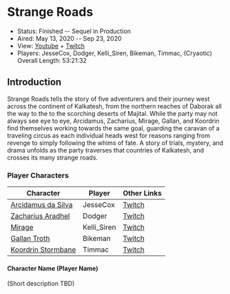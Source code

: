 # Strange Roads

* Status: Finished -- Sequel in Production
* Aired: May 13, 2020 -- Sep 23, 2020
* View: [Youtube](https://www.youtube.com/watch?v=DtNxpHLwu4Y&list=PLfASEnzB7i1Yndf3Mpou4MttqJCc3UtYa) + [Twitch](https://www.twitch.tv/collections/NgO2IJTfDhZ47w)
* Players: JesseCox, Dodger, Kelli_Siren, Bikeman, Timmac, (Cryaotic)
Overall Length: 53:21:32

## Introduction

Strange Roads tells the story of five adventurers and their journey west across the continent of Kalkatesh, from the northern reaches of Daborak all the way to the to the scorching deserts of Majital. While the party may not always see eye to eye, Arcidamus, Zacharius, Mirage, Gallan, and Koordrin find themselves working towards the same goal, guarding the caravan of a traveling circus as each individual heads west for reasons ranging from revenge to simply following the whims of fate. A story of trials, mystery, and drama unfolds as the party traverses that countries of Kalkatesh, and crosses its many strange roads.

### Player Characters

|**Character**| **Player**|**Other Links**|
| ------ | ------ | ------ |
|[Arcidamus da Silva](../../Player%20Characters/Arcidamus%20da%20Silva.md)| JesseCox |[Twitch](https://www.twitch.tv/jessecox)|
|[Zacharius Aradhel](../../Player%20Characters/Zacharius%20Aradhel.md)| Dodger |[Twitch](https://www.twitch.tv/dexbonus)|
|[Mirage](../../Player%20Characters/Mirage.md)| Kelli_Siren |[Twitch](https://www.twitch.tv/kelli_siren)|
|[Gallan Troth](../../Player%20Characters/Gallan%20Troth.md)| Bikeman |[Twitch](https://www.twitch.tv/bikeman)
|[Koordrin Stormbane](../../Player%20Characters/Koordrin%20Stormbane.md)| Timmac |[Twitch](https://www.twitch.tv/timmac)|

#### Character Name (Player Name)

(Short description TBD)
